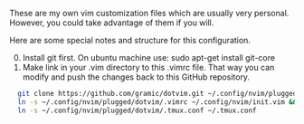 These are my own vim customization files which are usually very personal.
However, you could take advantage of them if you will.

Here are some special notes and structure for this configuration.

0. Install git first. On ubuntu machine use:
  sudo apt-get install git-core
1. Make link in your .vim directory to this .vimrc file. That way you can modify and push the changes back to this GitHub repository.

```sh
  git clone https://github.com/gramic/dotvim.git ~/.config/nvim/plugged/dotvim && \
  ln -s ~/.config/nvim/plugged/dotvim/.vimrc ~/.config/nvim/init.vim && 
  ln -s ~/.config/nvim/plugged/dotvim/.tmux.conf ~/.tmux.conf
```
